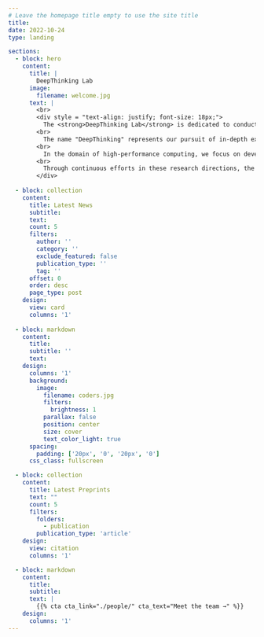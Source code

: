```yaml
---
# Leave the homepage title empty to use the site title
title:
date: 2022-10-24
type: landing

sections:
  - block: hero
    content:
      title: |
        DeepThinking Lab
      image:
        filename: welcome.jpg
      text: |
        <br>
        <div style = "text-align: justify; font-size: 18px;">
          The <strong>DeepThinking Lab</strong> is dedicated to conducting cutting-edge research in the fields of high-performance computing and computer architecture. Our research scope also extends to areas such as Data Compression, and Parallel Computing.
        <br>
          The name "DeepThinking" represents our pursuit of in-depth exploration and innovation in these research areas. It implies that we are committed to profound thinking and analysis, constantly striving to break through the existing boundaries and discover new solutions.
        <br>
          In the domain of high-performance computing, we focus on developing advanced algorithms and techniques to improve the computational speed and efficiency of supercomputers. In the area of Data Compression, we concentrate on devising strategies to cut down data storage space and transmission bandwidth without sacrificing data integrity. In the field of Parallel Computing, we explore parallel algorithms and programming models to fully utilize multi-core processors and distributed computing platforms.
        <br>
          Through continuous efforts in these research directions, the DeepThinking Lab aspires to contribute meaningfully to the development of computer science and related technologies.
        </div>
        
  - block: collection
    content:
      title: Latest News
      subtitle:
      text:
      count: 5
      filters:
        author: ''
        category: ''
        exclude_featured: false
        publication_type: ''
        tag: ''
      offset: 0
      order: desc
      page_type: post
    design:
      view: card
      columns: '1'
  
  - block: markdown
    content:
      title:
      subtitle: ''
      text:
    design:
      columns: '1'
      background:
        image: 
          filename: coders.jpg
          filters:
            brightness: 1
          parallax: false
          position: center
          size: cover
          text_color_light: true
      spacing:
        padding: ['20px', '0', '20px', '0']
      css_class: fullscreen

  - block: collection
    content:
      title: Latest Preprints
      text: ""
      count: 5
      filters:
        folders:
          - publication
        publication_type: 'article'
    design:
      view: citation
      columns: '1'

  - block: markdown
    content:
      title:
      subtitle:
      text: |
        {{% cta cta_link="./people/" cta_text="Meet the team →" %}}
    design:
      columns: '1'
---
```

